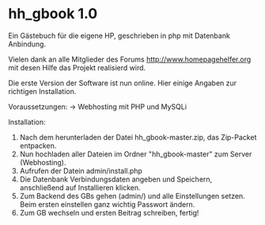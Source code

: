 # hh_gbook 1.0

Ein Gästebuch für die eigene HP, geschrieben in php mit Datenbank Anbindung.

Vielen dank an alle Mitglieder des Forums http://www.homepagehelfer.org
mit desen Hilfe das Projekt realisierd wird.

Die erste Version der Software ist nun online. Hier einige Angaben zur richtigen Installation.

Voraussetzungen:
    -> Webhosting mit PHP und MySQLi
  
Installation:
  1. Nach dem herunterladen der Datei hh_gbook-master.zip, das Zip-Packet entpacken.
  2. Nun hochladen aller Dateien im Ordner "hh_gbook-master" zum Server (Webhosting).
  3. Aufrufen der Datein admin/install.php
  4. Die Datenbank Verbindungsdaten angeben und Speichern, anschließend auf Installieren klicken.
  4. Zum Backend des GBs gehen (admin/) und alle Einstellungen setzen. Beim ersten einstellen ganz wichtig Passwort ändern.
  5. Zum GB wechseln und ersten Beitrag schreiben, fertig!
